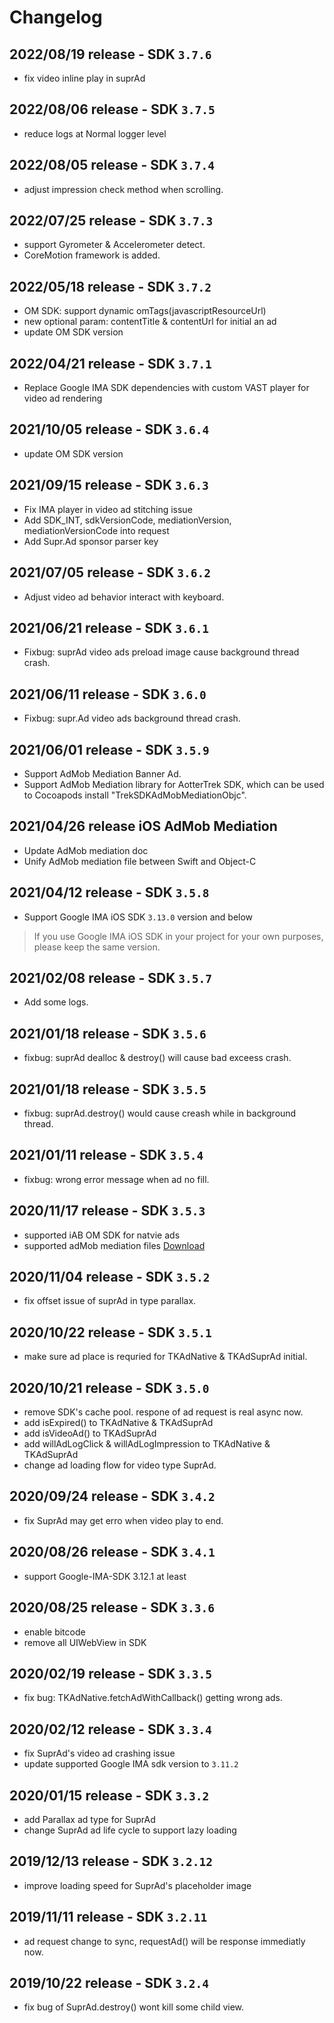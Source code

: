 # Changelog

## 2022/08/19 release - SDK `3.7.6`

* fix video inline play in suprAd

## 2022/08/06 release - SDK `3.7.5`

* reduce logs at Normal logger level

## 2022/08/05 release - SDK `3.7.4`

* adjust impression check method when scrolling.

## 2022/07/25 release - SDK `3.7.3`

* support Gyrometer & Accelerometer detect.
* CoreMotion framework is added.

## 2022/05/18 release - SDK `3.7.2`

* OM SDK: support dynamic omTags(javascriptResourceUrl)
* new optional param: contentTitle & contentUrl for initial an ad
* update OM SDK version

## 2022/04/21 release - SDK `3.7.1`

* Replace Google IMA SDK dependencies with custom VAST player for video ad rendering

## 2021/10/05 release - SDK `3.6.4`

* update OM SDK version

## 2021/09/15 release - SDK `3.6.3`

* Fix IMA player in video ad stitching issue
* Add SDK\_INT, sdkVersionCode, mediationVersion, mediationVersionCode into request
* Add Supr.Ad sponsor parser key

## 2021/07/05 release - SDK `3.6.2`

* Adjust video ad behavior interact with keyboard.

## 2021/06/21 release - SDK `3.6.1`

* Fixbug: suprAd video ads preload image cause background thread crash.

## 2021/06/11 release - SDK `3.6.0`&#x20;

* Fixbug: supr.Ad video ads background thread crash.

## 2021/06/01 release - SDK `3.5.9`

* Support AdMob Mediation Banner Ad.
* Support AdMob Mediation library for AotterTrek SDK, which can be used to Cocoapods install "TrekSDKAdMobMediationObjc".

## 2021/04/26 release iOS AdMob Mediation

* Update AdMob mediation doc&#x20;
* Unify AdMob mediation file between Swift and Object-C

## 2021/04/12 release - SDK `3.5.8`

* Support Google IMA iOS SDK `3.13.0` version and below

> If you use Google IMA iOS SDK in your project for your own purposes, please keep the same version.

## 2021/02/08 release - SDK `3.5.7`

* Add some logs.

## 2021/01/18 release - SDK `3.5.6`

* fixbug: suprAd dealloc & destroy() will cause bad exceess crash.

## 2021/01/18 release - SDK `3.5.5`

* fixbug: suprAd.destroy() would cause creash while in background thread.

## 2021/01/11 release - SDK `3.5.4`

* fixbug: wrong error message when ad no fill.

## 2020/11/17 release - SDK `3.5.3`

* supported iAB OM SDK for natvie ads
* supported adMob mediation files [Download](https://github.com/aotter/AotterTrek-iOS-SDK/releases/download/3.5.3/AotterTrek.adMob.mediation.zip)

## 2020/11/04 release - SDK `3.5.2`

* fix offset issue of suprAd in type parallax.

## 2020/10/22 release - SDK `3.5.1`

* make sure ad place is requried for TKAdNative & TKAdSuprAd initial.

## 2020/10/21 release - SDK `3.5.0`

* remove SDK's cache pool. respone of ad request is real async now.
* add isExpired() to TKAdNative & TKAdSuprAd
* add isVideoAd() to TKAdSuprAd
* add willAdLogClick & willAdLogImpression to TKAdNative & TKAdSuprAd
* change ad loading flow for video type SuprAd.

## 2020/09/24 release - SDK `3.4.2`

* fix SuprAd may get erro when video play to end.

## 2020/08/26 release - SDK `3.4.1`

* support Google-IMA-SDK 3.12.1 at least

## 2020/08/25 release - SDK `3.3.6`

* enable bitcode
* remove all UIWebView in SDK

## 2020/02/19 release - SDK `3.3.5`

* fix bug: TKAdNative.fetchAdWithCallback() getting wrong ads.

## 2020/02/12 release - SDK `3.3.4`

* fix SuprAd's video ad crashing issue
* update supported Google IMA sdk version to `3.11.2`

## 2020/01/15 release - SDK `3.3.2`

* add Parallax ad type for SuprAd
* change SuprAd ad life cycle to support lazy loading

## 2019/12/13 release - SDK `3.2.12`

* improve loading speed for SuprAd's placeholder image

## 2019/11/11 release - SDK `3.2.11`

* ad request change to sync, requestAd() will be response immediatly now.

## 2019/10/22 release - SDK `3.2.4`

* fix bug of SuprAd.destroy() wont kill some child view.
